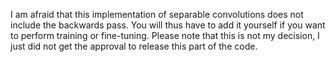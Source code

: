 I am afraid that this implementation of separable convolutions does not include the backwards pass. You will thus have to add it yourself if you want to perform training or fine-tuning. Please note that this is not my decision, I just did not get the approval to release this part of the code.
